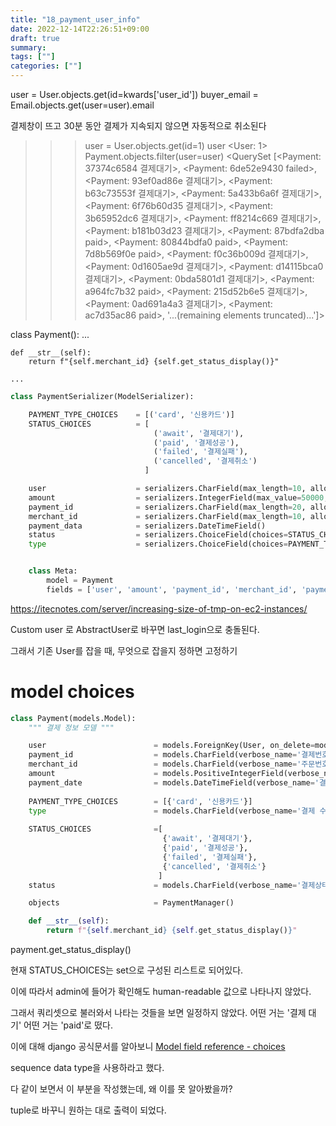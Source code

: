 ```yaml
---
title: "18_payment_user_info"
date: 2022-12-14T22:26:51+09:00
draft: true
summary: 
tags: [""]
categories: [""]
---
```

user                    = User.objects.get(id=kwards['user_id'])
buyer_email     = Email.objects.get(user=user).email



결제창이 뜨고 30분 동안 결제가 지속되지 않으면 자동적으로 취소된다


>>> user = User.objects.get(id=1)
>>> user
<User: 1>
>>> Payment.objects.filter(user=user)
<QuerySet [<Payment: 37374c6584 결제대기>, <Payment: 6de52e9430 failed>, <Payment: 93ef0ad86e 결제대기>, <Payment: b63c73553f 결제대기>, <Payment: 5a433b6a6f 결제대기>, <Payment: 6f76b60d35 결제대기>, <Payment: 3b65952dc6 결제대기>, <Payment: ff8214c669 결제대기>, <Payment: b181b03d23 결제대기>, <Payment: 87bdfa2dba paid>, <Payment: 80844bdfa0 paid>, <Payment: 7d8b569f0e paid>, <Payment: f0c36b009d 결제대기>, <Payment: 0d1605ae9d 결제대기>, <Payment: d14115bca0 결제대기>, <Payment: 0bda5801d1 결제대기>, <Payment: a964fc7b32 paid>, <Payment: 215d52b6e5 결제대기>, <Payment: 0ad691a4a3 결제대기>, <Payment: ac7d35ac86 paid>, '...(remaining elements truncated)...']>


class Payment():
    ...

    def __str__(self):
        return f"{self.merchant_id} {self.get_status_display()}"

    ...


```python
class PaymentSerializer(ModelSerializer):

    PAYMENT_TYPE_CHOICES    = [('card', '신용카드')]
    STATUS_CHOICES          = [
                                ('await', '결제대기'),
                                ('paid', '결제성공'),
                                ('failed', '결제실패'),
                                ('cancelled', '결제취소')
                              ]

    user                    = serializers.CharField(max_length=10, allow_blank=False, trim_whitespace=True)
    amount                  = serializers.IntegerField(max_value=50000, min_value=100)
    payment_id              = serializers.CharField(max_length=20, allow_blank=False, trim_whitespace=True)
    merchant_id             = serializers.CharField(max_length=10, allow_blank=False, trim_whitespace=True)
    payment_data            = serializers.DateTimeField()
    status                  = serializers.ChoiceField(choices=STATUS_CHOICES) 
    type                    = serializers.ChoiceField(choices=PAYMENT_TYPE_CHOICES)


    class Meta: 
        model = Payment
        fields = ['user', 'amount', 'payment_id', 'merchant_id', 'payment_data', 'status', 'type']
```


https://itecnotes.com/server/increasing-size-of-tmp-on-ec2-instances/

Custom user 로 AbstractUser로 바꾸면 last_login으로 충돌된다. 

그래서 기존 User를 잡을 때, 무엇으로 잡을지 정하면 고정하기



# model choices

```python
class Payment(models.Model):
    """ 결제 정보 모델 """

    user                        = models.ForeignKey(User, on_delete=models.CASCADE, verbose_name='유저')
    payment_id                  = models.CharField(verbose_name='결제번호', max_length=120, null=True, blank=True, unique=True)
    merchant_id                 = models.CharField(verbose_name='주문번호' , max_length=120, unique=True)
    amount                      = models.PositiveIntegerField(verbose_name='결제 금액', default=100)
    payment_date                = models.DateTimeField(verbose_name='결제갱신일', auto_now_add=True)
    
    PAYMENT_TYPE_CHOICES        = [{'card', '신용카드'}]
    type                        = models.CharField(verbose_name='결제 수단', max_length=10, choices=PAYMENT_TYPE_CHOICES, default='card')
    
    STATUS_CHOICES              =[
                                  {'await', '결제대기'},
                                  {'paid', '결제성공'},
                                  {'failed', '결제실패'},
                                  {'cancelled', '결제취소'}
                                 ]
    status                      = models.CharField(verbose_name='결제상태', default='await', choices=STATUS_CHOICES, max_length=10)

    objects                     = PaymentManager()

    def __str__(self):
        return f"{self.merchant_id} {self.get_status_display()}"
```


payment.get_status_display() 

현재 STATUS_CHOICES는 set으로 구성된 리스트로 되어있다.

이에 따라서 admin에 들어가 확인해도 human-readable 값으로 나타나지 않았다. 

그래서 쿼리셋으로 불러와서 나타는 것들을 보면 일정하지 않았다. 어떤 거는 '결제 대기' 어떤 거는 'paid'로 떴다.

이에 대해 django 공식문서를 알아보니 [Model field reference - choices](https://docs.djangoproject.com/ko/4.0/ref/models/fields/#choices) 

sequence data type을 사용하라고 했다.

다 같이 보면서 이 부분을 작성했는데, 왜 이를 못 알아봤을까? 

tuple로 바꾸니 원하는 대로 출력이 되었다.